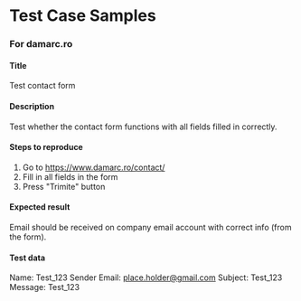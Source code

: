 # Test Case Samples

### For damarc.ro

#### Title
Test contact form

#### Description
Test whether the contact form functions with all fields filled in correctly.

#### Steps to reproduce
1. Go to https://www.damarc.ro/contact/
2. Fill in all fields in the form
3. Press "Trimite" button

#### Expected result
Email should be received on company email account with correct info (from the form).

#### Test data
Name: Test_123
Sender Email: place.holder@gmail.com
Subject: Test_123
Message: Test_123
